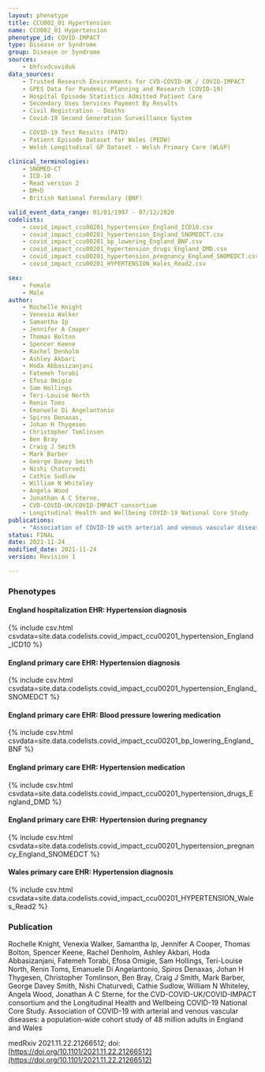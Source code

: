 ```yaml
---
layout: phenotype
title: CCU002_01 Hypertension
name: CCU002_01 Hypertension
phenotype_id: COVID-IMPACT
type: Disease or Syndrome
group: Disease or Syndrome
sources:
    - bhfcvdcoviduk
data_sources:
    - Trusted Research Environments for CVD-COVID-UK / COVID-IMPACT
    - GPES Data for Pandemic Planning and Research (COVID-19)
    - Hospital Episode Statistics Admitted Patient Care
    - Secondary Uses Services Payment By Results
    - Civil Registration - Deaths
    - Covid-19 Second Generation Surveillance System

    - COVID-19 Test Results (PATD)
    - Patient Episode Dataset for Wales (PEDW)
    - Welsh Longitudinal GP Dataset - Welsh Primary Care (WLGP)

clinical_terminologies:
    - SNOMED-CT
    - ICD-10
    - Read version 2
    - DM+D
    - British National Formulary (BNF)

valid_event_data_range: 01/01/1997 - 07/12/2020
codelists: 
    - covid_impact_ccu00201_hypertension_England_ICD10.csv
    - covid_impact_ccu00201_hypertension_England_SNOMEDCT.csv
    - covid_impact_ccu00201_bp_lowering_England_BNF.csv
    - covid_impact_ccu00201_hypertension_drugs_England_DMD.csv
    - covid_impact_ccu00201_hypertension_pregnancy_England_SNOMEDCT.csv
    - covid_impact_ccu00201_HYPERTENSION_Wales_Read2.csv

sex:
    - Female
    - Male
author: 
    - Rochelle Knight
    - Venexia Walker
    - Samantha Ip
    - Jennifer A Cooper
    - Thomas Bolton
    - Spencer Keene
    - Rachel Denholm
    - Ashley Akbari
    - Hoda Abbasizanjani
    - Fatemeh Torabi
    - Efosa Omigie
    - Sam Hollings
    - Teri-Louise North
    - Renin Toms
    - Emanuele Di Angelantonio
    - Spiros Denaxas,
    - Johan H Thygesen
    - Christopher Tomlinson
    - Ben Bray
    - Craig J Smith
    - Mark Barber
    - George Davey Smith
    - Nishi Chaturvedi
    - Cathie Sudlow
    - William N Whiteley
    - Angela Wood
    - Jonathan A C Sterne,
    - CVD-COVID-UK/COVID-IMPACT consortium 
    - Longitudinal Health and Wellbeing COVID-19 National Core Study
publications:
    - "Association of COVID-19 with arterial and venous vascular diseases: a population-wide cohort study of 48 million adults in England and Wales."
status: FINAL
date: 2021-11-24
modified_date: 2021-11-24
version: Revision 1

---
```


### Phenotypes

#### England hospitalization EHR: Hypertension diagnosis 
{% include csv.html csvdata=site.data.codelists.covid_impact_ccu00201_hypertension_England_ICD10 %}
#### England primary care EHR: Hypertension diagnosis 
{% include csv.html csvdata=site.data.codelists.covid_impact_ccu00201_hypertension_England_SNOMEDCT %}
#### England primary care EHR: Blood pressure lowering medication 
{% include csv.html csvdata=site.data.codelists.covid_impact_ccu00201_bp_lowering_England_BNF %}
#### England primary care EHR: Hypertension medication 
{% include csv.html csvdata=site.data.codelists.covid_impact_ccu00201_hypertension_drugs_England_DMD %}
#### England primary care EHR: Hypertension during pregnancy 
{% include csv.html csvdata=site.data.codelists.covid_impact_ccu00201_hypertension_pregnancy_England_SNOMEDCT %}
#### Wales primary care EHR: Hypertension diagnosis 
{% include csv.html csvdata=site.data.codelists.covid_impact_ccu00201_HYPERTENSION_Wales_Read2 %}


### Publication

Rochelle Knight, Venexia Walker, Samantha Ip, Jennifer A Cooper, Thomas Bolton, Spencer Keene, Rachel Denholm, Ashley Akbari, Hoda Abbasizanjani, Fatemeh Torabi, Efosa Omigie, Sam Hollings, Teri-Louise North, Renin Toms, Emanuele Di Angelantonio, Spiros Denaxas, Johan H Thygesen, Christopher Tomlinson, Ben Bray, Craig J Smith, Mark Barber, George Davey Smith, Nishi Chaturvedi, Cathie Sudlow, William N Whiteley, Angela Wood, Jonathan A C Sterne, for the CVD-COVID-UK/COVID-IMPACT consortium and the Longitudinal Health and Wellbeing COVID-19 National Core Study. Association of COVID-19 with arterial and venous vascular diseases: a population-wide cohort study of 48 million adults in England and Wales

medRxiv 2021.11.22.21266512; doi: [https://doi.org/10.1101/2021.11.22.21266512](https://doi.org/10.1101/2021.11.22.21266512)

